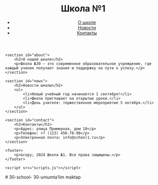 <!DOCTYPE html>
<html lang="ru">
<head>
    <meta charset="UTF-8">
    <meta name="viewport" content="width=device-width, initial-scale=1.0">
    <title>Школа №1</title>
    <link rel="stylesheet" href="styles.css">
</head>
<body>
    <header>
        <div class="logo">
            <h1>Школа №1</h1>
        </div>
        <nav>
            <ul>
                <li><a href="#about">О школе</a></li>
                <li><a href="#news">Новости</a></li>
                <li><a href="#contact">Контакты</a></li>
            </ul>
        </nav>
    </header>
    
    <section id="about">
        <h2>О нашей школе</h2>
        <p>Школа №30 — это современное образовательное учреждение, где каждый ученик получает знания и поддержку на пути к успеху.</p>
    </section>
    
    <section id="news">
        <h2>Новости школы</h2>
        <ul>
            <li>Новый учебный год начинается 1 сентября!</li>
            <li>Школа приглашает на открытые уроки.</li>
            <li>День учителя: торжественное мероприятие 5 октября.</li>
        </ul>
    </section>

    <section id="contact">
        <h2>Контакты</h2>
        <p>Адрес: улица Примерная, дом 10</p>
        <p>Телефон: +7 (123) 456-78-90</p>
        <p>Электронная почта: info@school1.ru</p>
    </section>
    
    <footer>
        <p>&copy; 2024 Школа №1. Все права защищены.</p>
    </footer>

    <script src="scripts.js"></script>
</body>
</html># 30-school-
30-umumta’lim maktap
